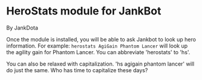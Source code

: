 # HeroStats module for JankBot
By JankDota

Once the module is installed, you will be able to ask Jankbot to look up hero
information. For example: `herostats AgiGain Phantom Lancer` will look up the
agility gain for Phantom Lancer. You can abbreviate 'herostats' to 'hs'.

You can also be relaxed with capitalization. 'hs agigain phantom lancer' will do
just the same. Who has time to capitalize these days?
